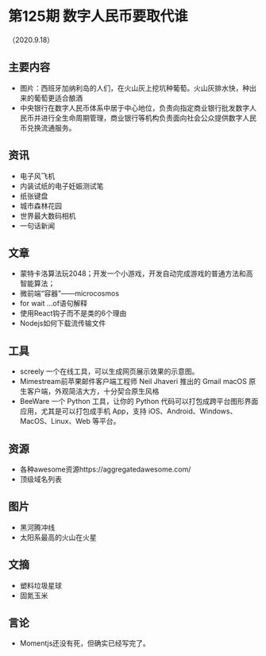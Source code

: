 # 第125期 数字人民币要取代谁
（2020.9.18）
## 主要内容
- 图片：西班牙加纳利岛的人们，在火山灰上挖坑种葡萄。火山灰排水快，种出来的葡萄更适合酿酒
- 中央银行在数字人民币体系中居于中心地位，负责向指定商业银行批发数字人民币并进行全生命周期管理，商业银行等机构负责面向社会公众提供数字人民币兑换流通服务。

## 资讯
- 电子风飞机
- 内装试纸的电子妊娠测试笔
- 纸张键盘
- 城市森林花园
- 世界最大数码相机
- 一句话新闻

## 文章
- 蒙特卡洛算法玩2048；开发一个小游戏，开发自动完成游戏的普通方法和高智能算法；
- 微前端“容器”——microcosmos
- for wait ...of语句解释
- 使用React钩子而不是类的6个理由
- Nodejs如何下载流传输文件

## 工具
- screely 一个在线工具，可以生成网页展示效果的示意图。
- Mimestream前苹果邮件客户端工程师 Neil Jhaveri 推出的 Gmail macOS 原生客户端，外观简洁大方，十分契合原生风格
- BeeWare 一个 Python 工具，让你的 Python 代码可以打包成跨平台图形界面应用，尤其是可以打包成手机 App，支持 iOS、Android、Windows、MacOS、Linux、Web 等平台。

## 资源
- 各种awesome资源https://aggregatedawesome.com/
- 顶级域名列表

## 图片
- 黑河腾冲线
- 太阳系最高的火山在火星

## 文摘
- 塑料垃圾星球
- 固氮玉米
  
## 言论
- Momentjs还没有死，但确实已经写完了。